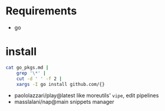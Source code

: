 # Requirements

- go

# install


```sh
cat go_pkgs.md |
    grep '\*' |
    cut -d ' ' -f 2 |
    xargs -I go install github.com/{}
```

* paololazzari/play@latest
    like moreutils' `vipe`, edit pipelines
* masslalani/nap@main
    snippets manager

